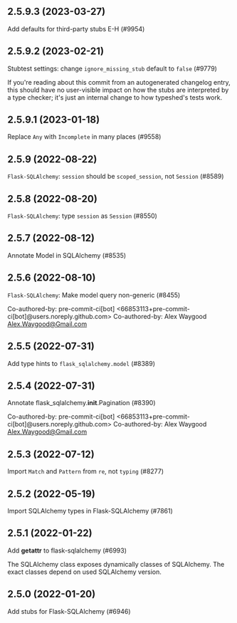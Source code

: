 ## 2.5.9.3 (2023-03-27)

Add defaults for third-party stubs E-H (#9954)

## 2.5.9.2 (2023-02-21)

Stubtest settings: change `ignore_missing_stub` default to `false` (#9779)

If you're reading about this commit from an autogenerated changelog entry, this should have no user-visible impact on how the stubs are interpreted by a type checker; it's just an internal change to how typeshed's tests work.

## 2.5.9.1 (2023-01-18)

Replace `Any` with `Incomplete` in many places (#9558)

## 2.5.9 (2022-08-22)

`Flask-SQLAlchemy`: `session` should be `scoped_session`, not `Session` (#8589)

## 2.5.8 (2022-08-20)

`Flask-SQLAlchemy`: type `session` as `Session` (#8550)

## 2.5.7 (2022-08-12)

Annotate Model in SQLAlchemy (#8535)

## 2.5.6 (2022-08-10)

`Flask-SQLAlchemy`: Make model query non-generic (#8455)

Co-authored-by: pre-commit-ci[bot] <66853113+pre-commit-ci[bot]@users.noreply.github.com>
Co-authored-by: Alex Waygood <Alex.Waygood@Gmail.com>

## 2.5.5 (2022-07-31)

Add type hints to `flask_sqlalchemy.model` (#8389)

## 2.5.4 (2022-07-31)

Annotate flask_sqlalchemy.__init__.Pagination (#8390)

Co-authored-by: pre-commit-ci[bot] <66853113+pre-commit-ci[bot]@users.noreply.github.com>
Co-authored-by: Alex Waygood <Alex.Waygood@Gmail.com>

## 2.5.3 (2022-07-12)

Import `Match` and `Pattern` from `re`, not `typing` (#8277)

## 2.5.2 (2022-05-19)

Import SQLAlchemy types in Flask-SQLAlchemy (#7861)

## 2.5.1 (2022-01-22)

Add __getattr__ to flask-sqlalchemy (#6993)

The SQLAlchemy class exposes dynamically classes of SQLAlchemy. The exact classes depend on used SQLAlchemy version.

## 2.5.0 (2022-01-20)

Add stubs for Flask-SQLAlchemy (#6946)

